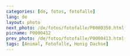 ```yaml
---
categories: [de, fotos, fotofalle]
lang: de
layout: photo
next_photo: /de/fotos/fotofalle/P0000350.html
picname: P0000412
prev_photo: /de/fotos/fotofalle/P0000413.html
tags: [Animal, Fotofalle, Honig Dachse]
---
```


